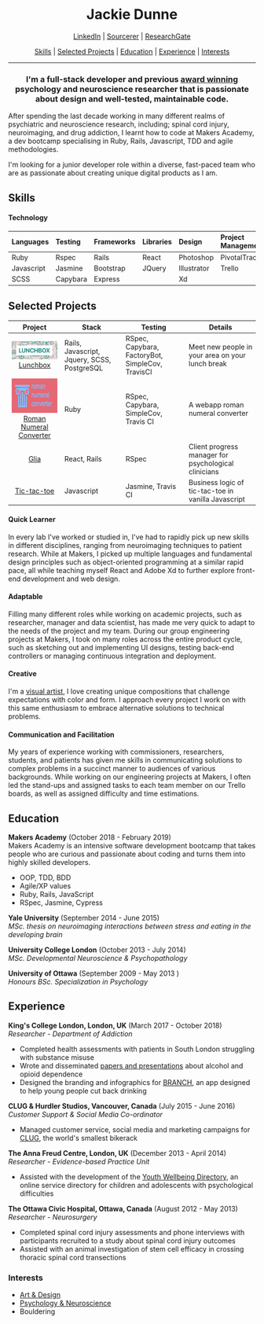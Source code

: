 <b><h1 align='center'>Jackie Dunne</h1></b>
  
<p align="center">
  <a href="https://www.linkedin.com/in/jackie-dunne-b8516155/">LinkedIn</a> |
  <a href="https://sourcerer.io/kiedunne">Sourcerer</a> |
  <a href="https://www.researchgate.net/profile/Jacklyn_Dunne2">ResearchGate</a>
</p>
<p align="center">
  <a href="#skills">Skills</a> |
  <a href="#projects">Selected Projects</a> |
  <a href="#education">Education</a> |
  <a href="#experience">Experience</a> |
  <a href="#interests">Interests</a>
</p>

***

<h3 align='center'>I'm a full-stack developer and previous <a href="https://www.youtube.com/watch?v=cUoFLlc54HA">award winning</a> psychology and neuroscience researcher that is passionate about design and well-tested, maintainable code.</h3> 

After spending the last decade working in many different realms of psychiatric and neuroscience research, including; spinal cord injury, neuroimaging, and drug addiction, I learnt how to code at Makers Academy, a dev bootcamp specialising in Ruby, Rails, Javascript, TDD and agile methodologies.

I'm looking for a junior developer role within a diverse, fast-paced team who are as passionate about creating unique digital products as I am.

 
## <a name="skills">Skills</a>

#### Technology

| Languages  | Testing          | Frameworks   | Libraries | Design        |  Project Management | Data Analysis  |     
| :----------|:-----------------| :------------| :---------| :-------------| :-------------------|:---------------|
| Ruby       | Rspec            |  Rails       | React     | Photoshop     |    PivotalTracker   |   R
| Javascript | Jasmine          |  Bootstrap   | JQuery    | Illustrator   |    Trello           |   SPSS
| SCSS       | Capybara         |  Express     |           | Xd

## <a name="projects">Selected Projects</a>

| Project               | Stack             | Testing            | Details           |
| :-------------------: |-------------------| -------------------|-------------------|
| <img src='ghub_lnch.png' width="250"/><br> [Lunchbox](https://github.com/kiedunne/Lunchbox) | Rails, Javascript, Jquery, SCSS, PostgreSQL | RSpec, Capybara, FactoryBot,  SimpleCov, TravisCI | Meet new people in your area on your lunch break |
| <img src='ghub_romnum .png' width="250" height="70"/><br>[Roman Numeral Converter](https://github.com/kiedunne/roman-numeral-converter)  | Ruby |  RSpec, Capybara, SimpleCov, Travis CI | A webapp roman numeral converter | 
| [Glia](https://github.com/kiedunne/glia-app)  | React, Rails | RSpec | Client progress manager for psychological clinicians|
| [Tic-tac-toe](https://github.com/kiedunne/tic-tac-toe)  | Javascript| Jasmine, Travis CI  | Business logic of tic-tac-toe in vanilla Javascript |

#### Quick Learner 
In every lab I've worked or studied in, I've had to rapidly pick up new skills in different disciplines, ranging from neuroimaging techniques to patient research. While at Makers, I picked up multiple languages and fundamental design principles such as object-oriented programming at a similar rapid pace, all while teaching myself React and Adobe Xd to further explore front-end development and web design.

#### Adaptable
Filling many different roles while working on academic projects, such as researcher, manager and data scientist, has made me very quick to adapt to the needs of the project and my team. During our group engineering projects at Makers, I took on many roles across the entire product cycle, such as sketching out and implementing UI designs, testing back-end controllers or managing continuous integration and deployment. 

#### Creative
I'm a <a href="https://drive.google.com/open?id=1cE2pHIq6zSPubQbeUXKMxd23bLfuOAN3">visual artist</a>, I love creating unique compositions that challenge expectations with color and form. I approach every project I work on with this same enthusiasm to embrace alternative solutions to technical problems. 

#### Communication and Facilitation
My years of experience working with commissioners, researchers, students, and patients has given me skills in communicating solutions to complex problems in a succinct manner to audiences of various backgrounds. While working on our engineering projects at Makers, I often led the stand-ups and assigned tasks to each team member on our Trello boards, as well as assigned difficulty and time estimations.

## <a name="education">Education</a>

**Makers Academy** (October 2018 - February 2019)<br>
Makers Academy is an intensive software development bootcamp that takes people who are curious and passionate about coding and turns them into highly skilled developers. 

- OOP, TDD, BDD
- Agile/XP values
- Ruby, Rails, JavaScript
- RSpec, Jasmine, Cypress

**Yale University** (September 2014 - June 2015)<br>
*MSc. thesis on neuroimaging interactions between stress and eating in the developing brain*

**University College London** (October 2013 - July 2014)<br>
*MSc. Developmental Neuroscience & Psychopathology*

**University of Ottawa** (September 2009 - May 2013 )<br>
*Honours BSc. Specialization in Psychology*


## <a name="experience">Experience</a>

**King's College London, London, UK** (March 2017 - October 2018)    
*Researcher - Department of Addiction*  
<ul>
<li>Completed health assessments with patients in South London struggling with substance misuse</li>
<li>Wrote and disseminated <a href="https://www.researchgate.net/profile/Jacklyn_Dunne2/research">papers and presentations</a> about alcohol and opioid dependence</li>
<li> Designed the branding and infographics for <a href="https://drive.google.com/open?id=1KjDTtznU6cdYhks1tWZaaKpXWnGzddUr">BRANCH</a>, an app designed to help young people cut back drinking</li>
</ul>

**CLUG & Hurdler Studios, Vancouver, Canada** (July 2015 - June 2016)   
*Customer Support & Social Media Co-ordinator*
<ul>
 <li>Managed customer service, social media and marketing campaigns for <a href="https://www.thehornit.com/getclug">CLUG</a>, the world's smallest bikerack</li>
</ul>

**The Anna Freud Centre, London, UK** (December 2013 - April 2014)    
*Researcher - Evidence-based Practice Unit*
<ul>
<li>Assisted with the development of the <a href="https://www.annafreud.org/on-my-mind/youth-wellbeing/">Youth Wellbeing Directory</a>, an online service directory for children and adolescents with psychological difficulties</li>
</ul>

**The Ottawa Civic Hospital, Ottawa, Canada** (August 2012 - May 2013)    
*Researcher - Neurosurgery*
<ul>
<li>Completed spinal cord injury assessments and phone interviews with participants recruited to a study about spinal cord injury outcomes </li>
<li>Assisted with an animal investigation of stem cell efficacy in crossing thoracic spinal cord transections</li>
</ul>

### <a name="interests">Interests</a>
- <a href="https://drive.google.com/open?id=1cE2pHIq6zSPubQbeUXKMxd23bLfuOAN3">Art & Design</a>  
- <a href="https://www.researchgate.net/profile/Jacklyn_Dunne2">Psychology & Neuroscience</a>
- Bouldering

